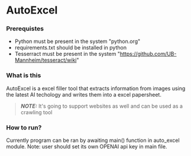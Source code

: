 # AutoExcel


### Prerequistes
- Python must be present in the system "python.org"
- requirements.txt should be installed in python 
- Tesserract must be present in the system "https://github.com/UB-Mannheim/tesseract/wiki"

### What is this
AutoExcel is a excel filler tool that
extracts information from images using the latest AI techology and
writes them into a excel papersheet.
> **_NOTE:_**  It's going to support websites as well and can be used as a crawling tool

### How to run? 
Currently program can be ran by awaiting main() function in auto_excel module. 
Note: user should set its own OPENAI api key in main file. 
